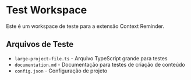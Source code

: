 # Test Workspace

Este é um workspace de teste para a extensão Context Reminder.

## Arquivos de Teste

- `large-project-file.ts` - Arquivo TypeScript grande para testes
- `documentation.md` - Documentação para testes de criação de conteúdo
- `config.json` - Configuração de projeto